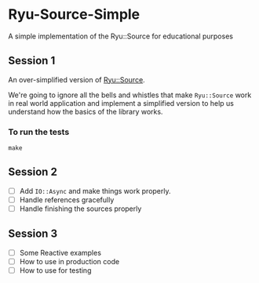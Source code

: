 # Ryu-Source-Simple

A simple implementation of the Ryu::Source for educational purposes

## Session 1

An over-simplified version of [Ryu::Source](https://metacpan.org/pod/Ryu::Source).

We're going to ignore all the bells and whistles that make `Ryu::Source` work
in real world application and implement a simplified version to help us understand
how the basics of the library works.

### To run the tests

```
make
```

## Session 2

- [ ] Add `IO::Async` and make things work properly.
- [ ] Handle references gracefully
- [ ] Handle finishing the sources properly

## Session 3

- [ ] Some Reactive examples
- [ ] How to use in production code
- [ ] How to use for testing
